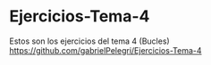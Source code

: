 # Ejercicios-Tema-4
Estos son los ejercicios del tema 4 (Bucles)
https://github.com/gabrielPelegri/Ejercicios-Tema-4
